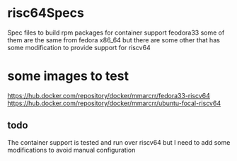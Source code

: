 # risc64Specs
Spec files to build rpm packages for container support feodora33
some of them are the same from fedora x86_64 
but there are some other that has some modification to provide support for riscv64

# some images to test 
https://hub.docker.com/repository/docker/mmarcrr/fedora33-riscv64
https://hub.docker.com/repository/docker/mmarcrr/ubuntu-focal-riscv64


## todo
The container support is tested and run over riscv64 but I need to add some modifications to avoid manual configuration 
 
